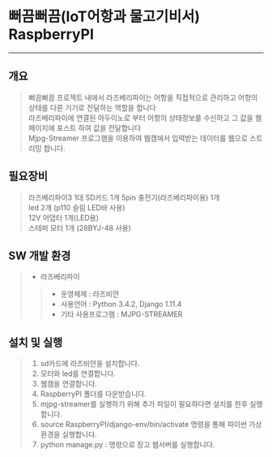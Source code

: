 #  뻐끔뻐끔(IoT어항과 물고기비서) RaspberryPI
<hr/>

## 개요
> 뻐끔뻐끔 프로젝트 내에서 라즈베리파이는 어항을 직접적으로 관리하고 어항의 상태를 다른 기기로 전달하는 역할을 합니다  
> 라즈베리파이에 연결된 아두이노로 부터 어항의 상태정보를 수신하고 그 값을 웹페이지에 포스트 하여 값을 전달합니다  
> Mjpg-Streamer 프로그램을 이용하여 웹캠에서 입력받는 데이터를 웹으로 스트리밍 합니다.

## 필요장비
> 라즈베리파이3 1대
> SD카드 1개
> 5pin 충전기(라즈베리파이용) 1개  
> led 2개 (p110 슬림 LED바 사용)  
> 12V 어댑터 1개(LED용)  
> 스테퍼 모터 1개 (28BYJ-48 사용)  

## SW 개발 환경
>+ 라즈베리파이
>>+ 운영체제 : 라즈비안
>>+ 사용언어 : Python 3.4.2, Django 1.11.4
>>+ 기타 사용프로그램 : MJPG-STREAMER

## 설치 및 실행
> 1. sd카드에 라즈비안을 설치합니다.
> 2. 모터와 led를 연결합니다.
> 3. 웹캠을 연결합니다.
> 4. RaspberryPI 폴더를 다운받습니다.
> 5. mjpg-streamer를 실행하기 위해 추가 파일이 필요하다면 설치를 한후 실행합니다.
> 6. source RaspberryPI/django-env/bin/activate 명령을 통해 파이썬 가상환경을 실행합니다.
> 7. python manage.py <ip>:<port> 명령으로 장고 웹서버를 실행합니다.
